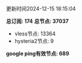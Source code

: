 更新时间2024-12-15 18:15:04

**总订阅: 174**
**总节点: 37037**
- vless节点: 13364
- hysteria2节点: 9

**google ping有效节点: 689**
